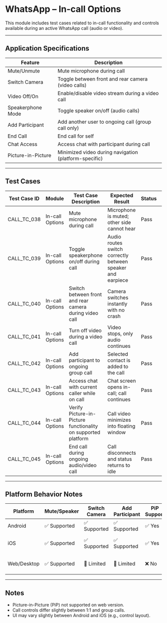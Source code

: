 # WhatsApp – In-call Options

This module includes test cases related to in-call functionality and controls available during an active WhatsApp call (audio or video).

---

## Application Specifications

| Feature               | Description                                                                 |
|-----------------------|-----------------------------------------------------------------------------|
| Mute/Unmute           | Mute microphone during call                                                 |
| Switch Camera         | Toggle between front and rear camera (video calls)                         |
| Video Off/On          | Enable/disable video stream during a video call                             |
| Speakerphone Mode     | Toggle speaker on/off (audio calls)                                         |
| Add Participant       | Add another user to ongoing call (group call only)                          |
| End Call              | End call for self                                                           |
| Chat Access           | Access chat with participant during call                                    |
| Picture-in-Picture    | Minimized video during navigation (platform-specific)                       |

---

## Test Cases

| Test Case ID   | Module         | Test Case Description                                                     | Expected Result                                                    | Status | Priority | Notes                            |
|----------------|----------------|----------------------------------------------------------------------------|---------------------------------------------------------------------|--------|----------|----------------------------------|
| CALL_TC_038    | In-call Options| Mute microphone during call                                               | Microphone is muted; other side cannot hear                        | Pass   | High     |                                  |
| CALL_TC_039    | In-call Options| Toggle speakerphone on/off during call                                    | Audio routes switch correctly between speaker and earpiece         | Pass   | High     |                                  |
| CALL_TC_040    | In-call Options| Switch between front and rear camera during video call                    | Camera switches instantly with no crash                            | Pass   | Medium   |                                  |
| CALL_TC_041    | In-call Options| Turn off video during a video call                                        | Video stops, only audio continues                                  | Pass   | Medium   |                                  |
| CALL_TC_042    | In-call Options| Add participant to ongoing group call                                     | Selected contact is added to the call                              | Pass   | High     | Group call only                  |
| CALL_TC_043    | In-call Options| Access chat with current caller while on call                             | Chat screen opens in-call; call continues                          | Pass   | Medium   | Multitasking check               |
| CALL_TC_044    | In-call Options| Verify Picture-in-Picture functionality on supported platform             | Call video minimizes into floating window                          | Pass   | Medium   | Android/iOS only                 |
| CALL_TC_045    | In-call Options| End call during ongoing audio/video call                                  | Call disconnects and status returns to idle                        | Pass   | High     |                                  |

---

## Platform Behavior Notes

| Platform     | Mute/Speaker | Switch Camera | Add Participant | PiP Support | Notes                                        |
|--------------|--------------|----------------|------------------|-------------|----------------------------------------------|
| Android      | ✅ Supported | ✅ Supported    | ✅ Supported      | ✅ Yes       | Full in-call controls                         |
| iOS          | ✅ Supported | ✅ Supported    | ✅ Supported      | ✅ Yes       | Native call interface integration             |
| Web/Desktop  | ✅ Supported | 🔸 Limited      | 🔸 Limited        | ❌ No        | Basic call controls only                      |

---

## Notes

- Picture-in-Picture (PiP) not supported on web version.
- Call controls differ slightly between 1:1 and group calls.
- UI may vary slightly between Android and iOS (e.g., control layout).
